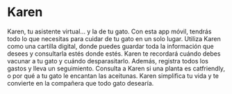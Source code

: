 # Karen
Karen, tu asistente virtual... y la de tu gato. Con esta app móvil, tendrás todo lo que necesitas para cuidar de tu gato en un solo lugar. Utiliza Karen como una cartilla digital, donde puedes guardar toda la información que desees y consultarla estés donde estés. Karen te recordará cuándo debes vacunar a tu gato y cuándo desparasitarlo. Además, registra todos los gastos y lleva un seguimiento. Consulta a Karen si una planta es catfriendly, o por qué a tu gato le encantan las aceitunas. Karen simplifica tu vida y te convierte en la compañera que todo gato desearía.